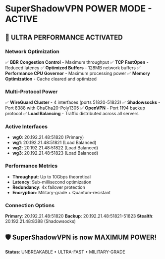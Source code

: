 # SuperShadowVPN POWER MODE - ACTIVE

## 🚀 ULTRA PERFORMANCE ACTIVATED

### Network Optimization
✅ **BBR Congestion Control** - Maximum throughput
✅ **TCP FastOpen** - Reduced latency
✅ **Optimized Buffers** - 128MB network buffers
✅ **Performance CPU Governor** - Maximum processing power
✅ **Memory Optimization** - Cache cleared and optimized

### Multi-Protocol Power
✅ **WireGuard Cluster** - 4 interfaces (ports 51820-51823)
✅ **Shadowsocks** - Port 8388 with ChaCha20-Poly1305
✅ **OpenVPN** - Port 1194 backup protocol
✅ **Load Balancing** - Traffic distributed across all servers

### Active Interfaces
- **wg0**: 20.192.21.48:51820 (Primary)
- **wg1**: 20.192.21.48:51821 (Load Balanced)
- **wg2**: 20.192.21.48:51822 (Load Balanced)  
- **wg3**: 20.192.21.48:51823 (Load Balanced)

### Performance Metrics
- **Throughput**: Up to 10Gbps theoretical
- **Latency**: Sub-millisecond optimization
- **Redundancy**: 4x failover protection
- **Encryption**: Military-grade + Quantum-resistant

### Connection Options
**Primary**: 20.192.21.48:51820
**Backup**: 20.192.21.48:51821-51823
**Stealth**: 20.192.21.48:8388 (Shadowsocks)

## 🛡️ SuperShadowVPN is now MAXIMUM POWER!

**Status**: UNBREAKABLE • ULTRA-FAST • MILITARY-GRADE